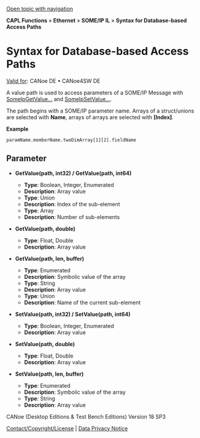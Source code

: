 [Open topic with navigation](../../../../../../CANoeDEFamily.htm#Topics/CAPLFunctions/IP/SOMEIPIL/Functions/CAPLfunctionSomeIpSyntaxDatabaseAccessPath.md)

**CAPL Functions** » **Ethernet** » **SOME/IP IL** » **Syntax for Database-based Access Paths**

# Syntax for Database-based Access Paths

[Valid for](../../../../Shared/FeatureAvailability.md): CANoe DE • CANoe4SW DE

A value path is used to access parameters of a SOME/IP Message with [SomeIpGetValue...](CAPLfunctionSomeIpGetValue.md) and [SomeIpSetValue...](CAPLfunctionSomeIpSetValue.md).

The path begins with a SOME/IP parameter name. Arrays of a struct/unions are selected with **Name**, arrays of arrays are selected with **[Index]**.

**Example**

```
paramName.memberName.twoDimArray[1][2].fieldName
```

## Parameter

- **GetValue(path, int32) / GetValue(path, int64)**
  - **Type**: Boolean, Integer, Enumerated
  - **Description**: Array value
  - **Type**: Union
  - **Description**: Index of the sub-element
  - **Type**: Array
  - **Description**: Number of sub-elements

- **GetValue(path, double)**
  - **Type**: Float, Double
  - **Description**: Array value

- **GetValue(path, len, buffer)**
  - **Type**: Enumerated
  - **Description**: Symbolic value of the array
  - **Type**: String
  - **Description**: Array value
  - **Type**: Union
  - **Description**: Name of the current sub-element

- **SetValue(path, int32) / SetValue(path, int64)**
  - **Type**: Boolean, Integer, Enumerated
  - **Description**: Array value

- **SetValue(path, double)**
  - **Type**: Float, Double
  - **Description**: Array value

- **SetValue(path, len, buffer)**
  - **Type**: Enumerated
  - **Description**: Symbolic value of the array
  - **Type**: String
  - **Description**: Array value

CANoe (Desktop Editions & Test Bench Editions) Version 18 SP3

[Contact/Copyright/License](../../../../Shared/ContactCopyrightLicense.md) | [Data Privacy Notice](https://www.vector.com/int/en/company/get-info/privacy-policy/)
